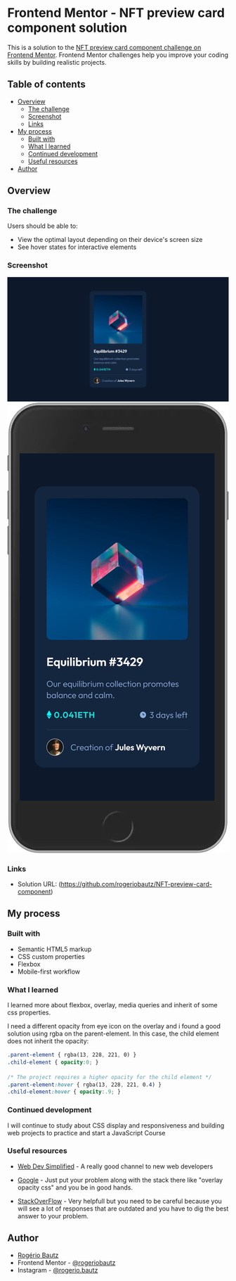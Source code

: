 # Frontend Mentor - NFT preview card component solution

This is a solution to the [NFT preview card component challenge on Frontend Mentor](https://www.frontendmentor.io/challenges/nft-preview-card-component-SbdUL_w0U). Frontend Mentor challenges help you improve your coding skills by building realistic projects.

## Table of contents

- [Overview](#overview)
  - [The challenge](#the-challenge)
  - [Screenshot](#screenshot)
  - [Links](#links)
- [My process](#my-process)
  - [Built with](#built-with)
  - [What I learned](#what-i-learned)
  - [Continued development](#continued-development)
  - [Useful resources](#useful-resources)
- [Author](#author)

## Overview

### The challenge

Users should be able to:

- View the optimal layout depending on their device's screen size
- See hover states for interactive elements

### Screenshot

![Desktop](https://github.com/rogeriobautz/NFT-preview-card-component/blob/master/screenshots/Desktop.png)
![Mobile](https://github.com/rogeriobautz/NFT-preview-card-component/blob/master/screenshots/Mobile.png)

### Links

- Solution URL: (https://github.com/rogeriobautz/NFT-preview-card-component)

## My process

### Built with

- Semantic HTML5 markup
- CSS custom properties
- Flexbox
- Mobile-first workflow

### What I learned

I learned more about flexbox, overlay, media queries and inherit of some css properties.

I need a different opacity from eye icon on the overlay and i found a good solution using rgba on the parent-element. In this case, the child element does not inherit the opacity:

```css
.parent-element { rgba(13, 228, 221, 0) }
.child-element { opacity:0; }

/* The project requires a higher opacity for the child element */
.parent-element:hover { rgba(13, 228, 221, 0.4) }
.child-element:hover { opacity:.9; }
```

### Continued development

I will continue to study about CSS display and responsiveness and building web projects to practice and start a JavaScript Course

### Useful resources

- [Web Dev Simplified](https://www.youtube.com/c/WebDevSimplified) - A really good channel to new web developers

- [Google](https://www.google.com/) - Just put your problem along with the stack there like "overlay opacity css" and you be in good hands.

- [StackOverFlow](https://stackoverflow.com/) - Very helpfull but you need to be careful because you will see a lot of responses that are outdated and you have to dig the best answer to your problem.

## Author

- [Rogério Bautz](https://github.com/rogeriobautz)
- Frontend Mentor - [@rogeriobautz](https://www.frontendmentor.io/profile/rogeriobautz)
- Instagram - [@rogerio.bautz](https://www.instagram.com/rogerio.bautz)
